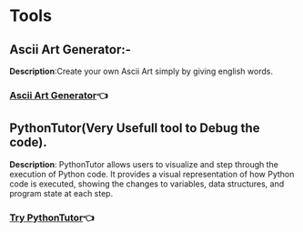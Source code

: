 # Tools
## Ascii Art Generator:- 
**Description**:Create your own Ascii Art simply by giving  english words.
### [Ascii Art Generator](https://patorjk.com/software/taag/#p=display&v=2&f=Blocks&t=Guess)👈

## PythonTutor(Very Usefull tool to Debug the code).
**Description**: PythonTutor allows users to visualize and step through the execution of Python code. It provides a visual representation of how Python code is executed, showing the changes to variables, data structures, and program state at each step.
### [Try PythonTutor](https://pythontutor.com/visualize.html#mode=edit)👈

